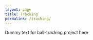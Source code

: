 ```yaml
---
layout: page
title: Tracking
permalink: /tracking/
---
```


Dummy text for ball-tracking project here
